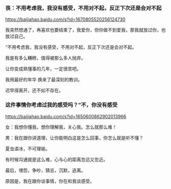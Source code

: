 ### 丧：不用考虑我，我没有感受，不用对不起，反正下次还是会对不起
https://baijiahao.baidu.com/s?id=1670805520256124730

我突然想通了，再喜欢也要结束了，我爱你，但你做不到爱我，那我就放过你，也放过自己。

“不用考虑我，我没有感受，不用对不起，反正下次还是会对不起。

我是有多么糟糕，值得被那么多人抛弃。

让你变成熟懂事的几年，一定很苦吧。

我用最好的年华 换来了最深刻的教训。

迟早得离开，还不如不存在。

### 这件事情你考虑过我的感受吗？”不，你没有感受
https://baijiahao.baidu.com/s?id=1650600862902013966

女：我想你懂我，想你理解我，关心我。怎么就那么难！

男：我在跟你讲道理，让你能明白这是怎么回事，你怎么就是听不懂？

夏虫语冰，不可理喻。

有时候沟通就是这么难，心与心的距离忽远又忽近。

最后，埋怨，争吵，猜忌，沉默，逃离。

原因是，我在跟你谈事情，你在和我谈感受。
